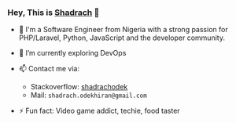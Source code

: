 ### Hey, This is [Shadrach](https://shadrachodek.com) 👋

- 🔭 I'm a Software Engineer from Nigeria with a strong passion for PHP/Laravel, Python, JavaScript and the developer community.
- 🌱 I’m currently exploring DevOps
- 📫 Contact me via:
  - Stackoverflow: [shadrachodek](https://stackoverflow.com/users/4034794/shadrachodek)
  - Mail: `shadrach.odekhiran@gmail.com`
 

- ⚡ Fun fact: Video game addict, techie, food taster




